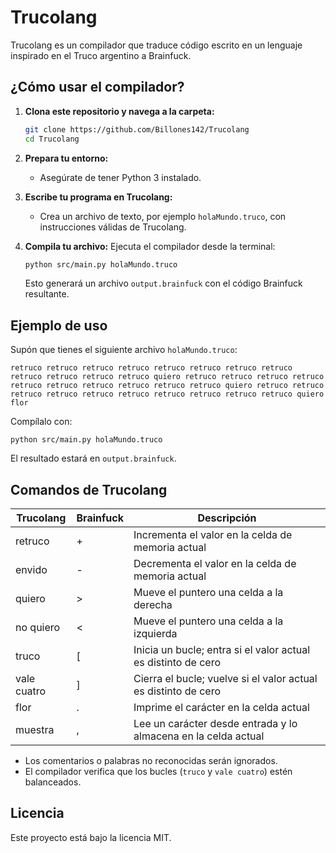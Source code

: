 # Trucolang

Trucolang es un compilador que traduce código escrito en un lenguaje inspirado en el Truco argentino a Brainfuck.

## ¿Cómo usar el compilador?

1. **Clona este repositorio y navega a la carpeta:**
   ```bash
   git clone https://github.com/Billones142/Trucolang
   cd Trucolang
   ```

2. **Prepara tu entorno:**
   - Asegúrate de tener Python 3 instalado.

3. **Escribe tu programa en Trucolang:**
   - Crea un archivo de texto, por ejemplo `holaMundo.truco`, con instrucciones válidas de Trucolang.

4. **Compila tu archivo:**
   Ejecuta el compilador desde la terminal:
   ```bash
   python src/main.py holaMundo.truco
   ```
   Esto generará un archivo `output.brainfuck` con el código Brainfuck resultante.

## Ejemplo de uso

Supón que tienes el siguiente archivo `holaMundo.truco`:
```
retruco retruco retruco retruco retruco retruco retruco retruco retruco retruco retruco retruco quiero retruco retruco retruco retruco retruco retruco retruco retruco retruco retruco quiero retruco retruco retruco retruco retruco retruco retruco retruco retruco retruco quiero flor
```

Compílalo con:
```
python src/main.py holaMundo.truco
```

El resultado estará en `output.brainfuck`.

## Comandos de Trucolang

| Trucolang     | Brainfuck | Descripción                                                        |
|---------------|-----------|--------------------------------------------------------------------|
| retruco       | +         | Incrementa el valor en la celda de memoria actual                  |
| envido        | -         | Decrementa el valor en la celda de memoria actual                  |
| quiero        | >         | Mueve el puntero una celda a la derecha                            |
| no quiero     | <         | Mueve el puntero una celda a la izquierda                          |
| truco         | [         | Inicia un bucle; entra si el valor actual es distinto de cero      |
| vale cuatro   | ]         | Cierra el bucle; vuelve si el valor actual es distinto de cero     |
| flor          | .         | Imprime el carácter en la celda actual                             |
| muestra       | ,         | Lee un carácter desde entrada y lo almacena en la celda actual     |

- Los comentarios o palabras no reconocidas serán ignorados.
- El compilador verifica que los bucles (`truco` y `vale cuatro`) estén balanceados.

## Licencia

Este proyecto está bajo la licencia MIT.
